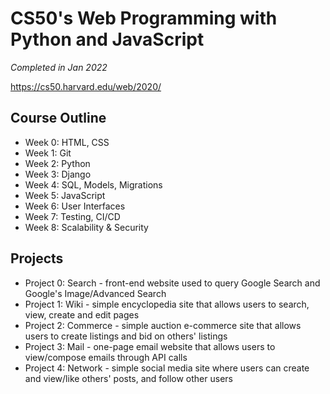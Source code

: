 # CS50's Web Programming with Python and JavaScript

*Completed in Jan 2022*

https://cs50.harvard.edu/web/2020/

## Course Outline
- Week 0: HTML, CSS
- Week 1: Git
- Week 2: Python
- Week 3: Django
- Week 4: SQL, Models, Migrations
- Week 5: JavaScript
- Week 6: User Interfaces
- Week 7: Testing, CI/CD
- Week 8: Scalability & Security

## Projects
- Project 0: Search - front-end website used to query Google Search and Google's Image/Advanced Search
- Project 1: Wiki - simple encyclopedia site that allows users to search, view, create and edit pages
- Project 2: Commerce - simple auction e-commerce site that allows users to create listings and bid on others' listings
- Project 3: Mail - one-page email website that allows users to view/compose emails through API calls
- Project 4: Network - simple social media site where users can create and view/like others' posts, and follow other users